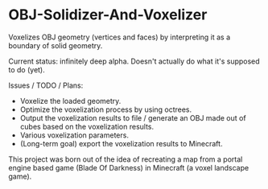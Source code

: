 # OBJ-Solidizer-And-Voxelizer
Voxelizes OBJ geometry (vertices and faces) by interpreting it as a boundary of solid geometry.

Current status: infinitely deep alpha. Doesn't actually do what it's supposed to do (yet).

Issues / TODO / Plans:
- Voxelize the loaded geometry.
- Optimize the voxelization process by using octrees.
- Output the voxelization results to file / generate an OBJ made out of cubes based on the voxelization results.
- Various voxelization parameters.
- (Long-term goal) export the voxelization results to Minecraft.

This project was born out of the idea of recreating a map from a portal engine based game (Blade Of Darkness) in Minecraft (a voxel landscape game).
